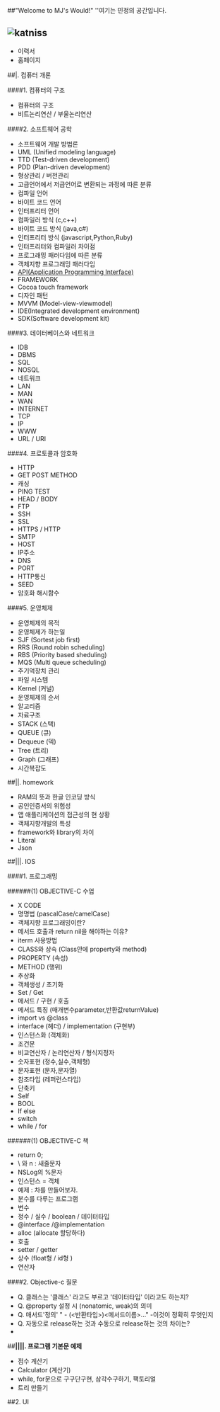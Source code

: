 ##"Welcome to MJ's Would!"
''여기는 민정의 공간입니다.

![katniss](http://cfile26.uf.tistory.com/image/25207E4B5428B204029DEC)
----------------------------------------------------



* 이력서
* 홈페이지






##|. 컴퓨터 개론


####1. 컴퓨터의 구조

* 컴퓨터의 구조
* 비트논리연산 / 부울논리연산


####2. 소프트웨어 공학

* 소프트웨어 개발 방법론
* UML (Unified modeling language)
* TTD (Test-driven development)
* PDD (Plan-driven development)
* 형상관리 / 버전관리 
* 고급언어에서 저급언어로 변환되는 과정에 따른 분류
* 컴파일 언어
* 바이트 코드 언어
* 인터프리터 언어
* 컴파일러 방식 (c,c++)
* 바이트 코드 방식 (java,c#)
* 인터프리터 방식 (javascript,Python,Ruby)
* 인터프리터와 컴파일러 차이점
* 프로그래밍 패러다임에 따른 분류
* 객체지향 프로그래밍 패러다임
* [API(Application Programming Interface)](https://github.com/katniss-me/i.minjung/blob/master/IOS%20File/API%20(Application%20Programming%20Interface).md)
* FRAMEWORK
* Cocoa touch framework
* 디자인 패턴
* MVVM (Model-view-viewmodel)
* IDE(Integrated development environment)
* SDK(Software development kit)


####3. 데이터베이스와 네트워크

* IDB
* DBMS
* SQL
* NOSQL
* 네트워크
* LAN
* MAN
* WAN
* INTERNET
* TCP
* IP
* WWW
* URL / URI

####4. 프로토콜과 암호화

* HTTP
* GET POST METHOD
* 캐싱
* PING TEST
* HEAD / BODY
* FTP
* SSH
* SSL
* HTTPS / HTTP
* SMTP
* HOST
* IP주소
* DNS
* PORT
* HTTP통신
* SEED
* 암호화 해시함수




####5. 운영체제

* 운영체제의 목적
* 운영체제가 하는일
* SJF (Sortest job first)
* RRS (Round robin scheduling)
* RBS (Priority based sheduling)
* MQS (Multi queue scheduling)
* 주기억장치 관리
* 파일 시스템
* Kernel (커널)
* 운영체제의 순서
* 알고리즘
* 자료구조
* STACK (스택)
* QUEUE (큐)
* Dequeue (덱)
* Tree (트리)
* Graph (그래프)
* 시간복잡도



##||. homework


* RAM의 뜻과 한글 인코딩 방식
* 공인인증서의 위험성
* 앱 애플리케이션의 접근성의 현 상황
* 객체지향개발의 특성
* framework와 library의 차이
* Literal
* Json
 



##|||. IOS

####1. 프로그래밍

######(1) OBJECTIVE-C 수업
* X CODE
* 명명법 (pascalCase/camelCase)
* 객체지향 프로그래밍이란?
* 메서드 호출과 return nil을 해야하는 이유?
* iterm 사용방법
* CLASS와 상속 (Class안에 property와 method)
* PROPERTY (속성)
* METHOD (행위)
* 추상화
* 객체생성 / 초기화 
* Set / Get 
* 메서드 / 구현 / 호출
* 메서드 특징 (매개변수parameter,반환값returnValue)
* import vs @class
* interface (헤더) / implementation (구현부)
* 인스턴스화 (객체화)
* 조건문 
* 비교연산자 / 논리연산자 / 형식지정자
* 숫자표현 (정수,실수,객체형)
* 문자표현 (문자,문자열)
* 참조타입 (레퍼런스타입)
* 단축키
* Self
* BOOL
* If else
* switch
* while / for

######(1) OBJECTIVE-C 책
* return 0;
* \ 와 n : 새줄문자
* NSLog의 %문자
* 인스턴스 = 객체
* 예제 : 차를 만들어보자.
* 분수를 다루는 프로그램
* 변수
* 정수 / 실수 / boolean / 데이터타입
* @interface /@implementation
* alloc (allocate 할당하다)
* 호출
* setter / getter
* 상수 (float형 / id형 )
* 연산자




####2. Objective-c 질문
* Q. 클래스는 '클래스' 라고도 부르고 '데이터타입' 이라고도 하는지?
* Q. @property 설정 시 (nonatomic, weak)의 의미
* Q. 매서드'정의' " - (<반환타입>)<메서드이름>..." -이것이 정확히 무엇인지
* Q. 자동으로 release하는 것과 수동으로 release하는 것의 차이는?
* 

##**||||. 프로그램 기본문 예제**

* 점수 계산기
* Calculator (계산기)
* while, for문으로 구구단구현, 삼각수구하기, 팩토리얼 
* 트리 만들기




##2. UI








